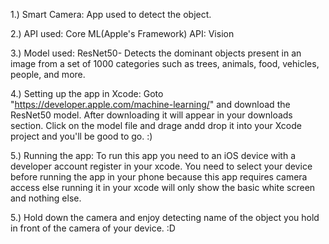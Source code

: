 1.) Smart Camera: App used to detect the object.

2.) API used:
    Core ML(Apple's Framework) API: Vision

3.) Model used:
     ResNet50-  Detects the dominant objects present in an image from a set of 1000 categories such as trees, animals, food, vehicles, people, and more.
 
 4.) Setting up the app in Xcode:
 Goto "https://developer.apple.com/machine-learning/" and download the ResNet50 model. After downloading it will appear in your downloads section. Click on the model file and drage andd drop it into your Xcode project and you'll be good to go. :)

5.) Running the app:
        To run this app you need to an iOS device with a developer account register in your xcode.
        You need to select your device before running the app in your phone because this app requires camera access else running it in your xcode will only show the basic white screen and nothing else.

5.) Hold down the camera and enjoy detecting name of the object you hold in front of the camera of your device. :D

